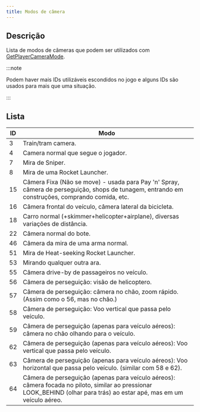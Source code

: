 ```yaml
---
title: Modos de câmera
---
```


## Descrição

Lista de modos de câmeras que podem ser utilizados com [GetPlayerCameraMode](../functions/GetPlayerCameraMode.md).

:::note

Podem haver mais IDs utilizáveis escondidos no jogo e alguns IDs são usados para mais que uma situação.

:::

## Lista

| ID  | Modo                                                                                                                            |
| --- | ------------------------------------------------------------------------------------------------------------------------------- |
| 3   | Train/tram camera.                                                                                                              |
| 4   | Camera normal que segue o jogador.                                                                                              |
| 7   | Mira de Sniper.                                                                                                                 |
| 8   | Mira de uma Rocket Launcher.                                                                                                    |
| 15  | Câmera Fixa (Não se move) - usada para Pay 'n' Spray, câmera de perseguição, shops de tunagem, entrando em construções,  comprando comida, etc.              |
| 16  | Câmera frontal do veículo, câmera lateral da    bicicleta.                                                                                                                               |
| 18  | Carro normal (+skimmer+helicopter+airplane), diversas variações de distância.                                                          |
| 22  | Câmera normal do bote.                                                                                                             |
| 46  | Câmera da mira de uma arma normal.                                                                                                           |
| 51  | Mira de Heat-seeking Rocket Launcher.                                                                                            |
| 53  | Mirando qualquer outra ara.                                                                                                        |
| 55  | Câmera drive-by de passageiros no veículo.                                                                                              |
| 56  | Câmera de perseguição: visão de helicoptero.                                                                                             |
| 57  | Câmera de perseguição: câmera no chão, zoom rápido. (Assim como o 56, mas no chão.)                                         |
| 58  | Câmera de perseguição: Voo vertical que passa pelo veículo.                                                                                    |
| 59  | Câmera de perseguição (apenas para veículo aéreos): câmera no chão olhando para o veículo.                                             |
| 62  | Câmera de perseguição (apenas para veículo aéreos): Voo vertical que passa pelo veículo.                                                          |
| 63  | Câmera de perseguição (apenas para veículo aéreos): Voo horizontal que passa pelo veículo. (similar com 58 e 62).                                 |
| 64  | Câmera de perseguição (apenas para veículo aéreos): câmera focada no piloto, similar ao pressionar LOOK_BEHIND (olhar para trás) ao estar apé, mas em um veículo aéreo. |
